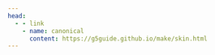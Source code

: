 ```yaml
---
head:
  - - link
    - name: canonical
      content: https://g5guide.github.io/make/skin.html
---
```

